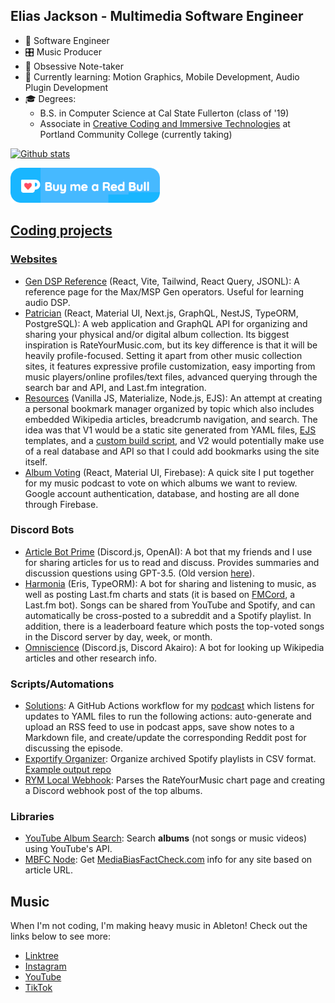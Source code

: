 ## Elias Jackson - Multimedia Software Engineer

- 🤖 Software Engineer
- 🎛️ Music Producer
- 📝 Obsessive Note-taker
- 🧠 Currently learning: Motion Graphics, Mobile Development, Audio Plugin Development
- 🎓 Degrees:
  - B.S. in Computer Science at Cal State Fullerton (class of '19)
  - Associate in [Creative Coding and Immersive Technologies](https://www.pcc.edu/programs/music-and-sonic-arts/aas-creative-coding/) at Portland Community College (currently taking)

[![Github stats](https://github-readme-stats.vercel.app/api?username=fossforlife&hide_title=true&theme=radical)](https://github.com/anuraghazra/github-readme-stats)

<a href='https://ko-fi.com/eliasjackson' target='_blank'><img height='35' style='border:0px;height:56px;' src='redbull-kofi.png' border='0' alt='Buy Me a Coffee at ko-fi.com' />
<!-- ![Profile views](https://gpvc.arturio.dev/fossforlife)   -->

## Coding projects

### Websites

- [Gen DSP Reference](https://github.com/FOSSforlife/gen-dsp-reference) (React, Vite, Tailwind, React Query, JSONL): A reference page for the Max/MSP Gen operators. Useful for learning audio DSP.
- [Patrician](https://github.com/patricianapp) (React, Material UI, Next.js, GraphQL, NestJS, TypeORM, PostgreSQL): A web application and GraphQL API for organizing and sharing your physical and/or digital album collection. Its biggest inspiration is RateYourMusic.com, but its key difference is that it will be heavily profile-focused. Setting it apart from other music collection sites, it features expressive profile customization, easy importing from music players/online profiles/text files, advanced querying through the search bar and API, and Last.fm integration.
- [Resources](https://github.com/FOSSforlife/resources) (Vanilla JS, Materialize, Node.js, EJS): An attempt at creating a personal bookmark manager organized by topic which also includes embedded Wikipedia articles, breadcrumb navigation, and search. The idea was that V1 would be a static site generated from YAML files, [EJS](https://ejs.co) templates, and a [custom build script](https://github.com/FOSSforlife/resources/blob/main/build.js), and V2 would potentially make use of a real database and API so that I could add bookmarks using the site itself.
- [Album Voting](https://github.com/FOSSforlife/listening-circle-voting-app) (React, Material UI, Firebase): A quick site I put together for my music podcast to vote on which albums we want to review. Google account authentication, database, and hosting are all done through Firebase.

### Discord Bots

- [Article Bot Prime](https://github.com/FOSSforlife/article-bot-prime) (Discord.js, OpenAI): A bot that my friends and I use for sharing articles for us to read and discuss. Provides summaries and discussion questions using GPT-3.5. (Old version [here](https://github.com/solutions-podcast/article-bot)).
- [Harmonia](https://github.com/patricianapp/Harmonia) (Eris, TypeORM): A bot for sharing and listening to music, as well as posting Last.fm charts and stats (it is based on [FMCord](https://github.com/kometh0616/fmcord), a Last.fm bot). Songs can be shared from YouTube and Spotify, and can automatically be cross-posted to a subreddit and a Spotify playlist. In addition, there is a leaderboard feature which posts the top-voted songs in the Discord server by day, week, or month.
- [Omniscience](https://github.com/solutions-podcast/omniscience) (Discord.js, Discord Akairo): A bot for looking up Wikipedia articles and other research info.

### Scripts/Automations

- [Solutions](https://github.com/solutions-podcast/podcast/tree/main/scripts): A GitHub Actions workflow for my [podcast](https://open.spotify.com/show/2mmb9lTkWVwMI1UEe5rZqA?si=2d9ddac99fb94a34) which listens for updates to YAML files to run the following actions: auto-generate and upload an RSS feed to use in podcast apps, save show notes to a Markdown file, and create/update the corresponding Reddit post for discussing the episode.
- [Exportify Organizer](https://github.com/FOSSforlife/exportify-organizer): Organize archived Spotify playlists in CSV format. [Example output repo](https://github.com/FOSSforlife/playlists)
- [RYM Local Webhook](https://github.com/FOSSforlife/rym-local-webhook): Parses the RateYourMusic chart page and creating a Discord webhook post of the top albums.

### Libraries

- [YouTube Album Search](https://github.com/FOSSforlife/youtube-album-search): Search **albums** (not songs or music videos) using YouTube's API.
- [MBFC Node](https://github.com/solutions-podcast/mbfc-node): Get [MediaBiasFactCheck.com](https://mediabiasfactcheck.com) info for any site based on article URL.

## Music

When I'm not coding, I'm making heavy music in Ableton! Check out the links below to see more:

- [Linktree](https://linktr.ee/eliasjackson)
- [Instagram](https://instagram.com/elias.jackson2)
- [YouTube](https://www.youtube.com/@eliasjacksonmusician)
- [TikTok](https://www.tiktok.com/@eliasjackson_music)

